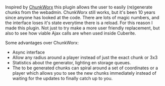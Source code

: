 Inspired by [ChunkWorx](https://github.com/cuberite/chunkworx) this plugin allows the user to easily (re)generate chunks from the webadmin. ChunkWorx still works, but it's been 10 years since anyone has looked at the code. There are lots of magic numbers, and the interface loses it's state everytime there is a reload. For this reason I made this plugin. Not just to try make a more user friendly replacement, but also to see how viable Ajax calls are when used inside Cuberite.

Some advantages over ChunkWorx: 
 
 - Async interface 
 - Allow any radius around a player instead of just the exact chunk or 3x3 
 - Statistics about the generator, lighting en storage queues. 
 - The to be generated chunks can spiral around a set of coordinates or a player which allows you to see the new chunks immediately instead of waiting for the updates to finally catch up to you.
